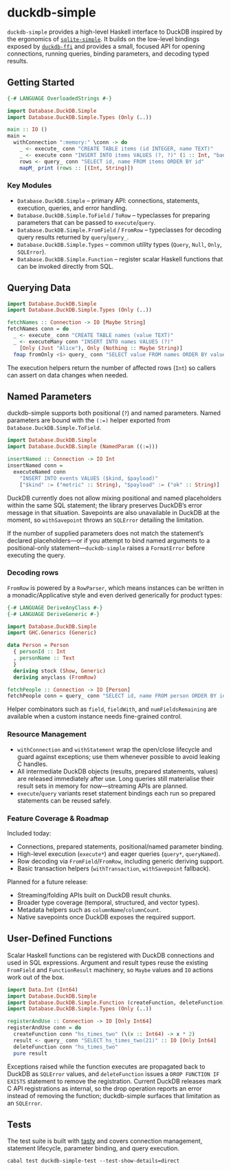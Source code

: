 # duckdb-simple

`duckdb-simple` provides a high-level Haskell interface to DuckDB inspired by
the ergonomics of [`sqlite-simple`](https://hackage.haskell.org/package/sqlite-simple).
It builds on the low-level bindings exposed by [`duckdb-ffi`](../duckdb-ffi) and
provides a small, focused API for opening connections, running queries, binding
parameters, and decoding typed results.

## Getting Started

```haskell
{-# LANGUAGE OverloadedStrings #-}

import Database.DuckDB.Simple
import Database.DuckDB.Simple.Types (Only (..))

main :: IO ()
main =
  withConnection ":memory:" \conn -> do
    _ <- execute_ conn "CREATE TABLE items (id INTEGER, name TEXT)"
    _ <- execute conn "INSERT INTO items VALUES (?, ?)" (1 :: Int, "banana" :: String)
    rows <- query_ conn "SELECT id, name FROM items ORDER BY id"
    mapM_ print (rows :: [(Int, String)])
```

### Key Modules

- `Database.DuckDB.Simple` – primary API: connections, statements, execution,
  queries, and error handling.
- `Database.DuckDB.Simple.ToField` / `ToRow` – typeclasses for preparing
  parameters that can be passed to `execute`/`query`.
- `Database.DuckDB.Simple.FromField` / `FromRow` – typeclasses for decoding
  query results returned by `query`/`query_`.
- `Database.DuckDB.Simple.Types` – common utility types (`Query`, `Null`,
  `Only`, `SQLError`).
- `Database.DuckDB.Simple.Function` – register scalar Haskell functions that
  can be invoked directly from SQL.

## Querying Data

```haskell
import Database.DuckDB.Simple
import Database.DuckDB.Simple.Types (Only (..))

fetchNames :: Connection -> IO [Maybe String]
fetchNames conn = do
  _ <- execute_ conn "CREATE TABLE names (value TEXT)"
  _ <- executeMany conn "INSERT INTO names VALUES (?)"
    [Only (Just "Alice"), Only (Nothing :: Maybe String)]
  fmap fromOnly <$> query_ conn "SELECT value FROM names ORDER BY value IS NULL, value"
```

The execution helpers return the number of affected rows (`Int`) so callers can
assert on data changes when needed.

## Named Parameters

duckdb-simple supports both positional (`?`) and named parameters. Named
parameters are bound with the `(:=)` helper exported from
`Database.DuckDB.Simple.ToField`.

```haskell
import Database.DuckDB.Simple
import Database.DuckDB.Simple (NamedParam ((:=)))

insertNamed :: Connection -> IO Int
insertNamed conn =
  executeNamed conn
    "INSERT INTO events VALUES ($kind, $payload)"
    ["$kind" := ("metric" :: String), "$payload" := ("ok" :: String)]
```

DuckDB currently does not allow mixing positional and named placeholders within
the same SQL statement; the library preserves DuckDB’s error message in that
situation. Savepoints are also unavailable in DuckDB at the moment, so
`withSavepoint` throws an `SQLError` detailing the limitation.

If the number of supplied parameters does not match the statement’s declared
placeholders—or if you attempt to bind named arguments to a positional-only
statement—`duckdb-simple` raises a `FormatError` before executing the query.

### Decoding rows

`FromRow` is powered by a `RowParser`, which means instances can be written in a
monadic/Applicative style and even derived generically for product types:

```haskell
{-# LANGUAGE DeriveAnyClass #-}
{-# LANGUAGE DeriveGeneric #-}

import Database.DuckDB.Simple
import GHC.Generics (Generic)

data Person = Person
  { personId :: Int
  , personName :: Text
  }
  deriving stock (Show, Generic)
  deriving anyclass (FromRow)

fetchPeople :: Connection -> IO [Person]
fetchPeople conn = query_ conn "SELECT id, name FROM person ORDER BY id"
```

Helper combinators such as `field`, `fieldWith`, and `numFieldsRemaining` are
available when a custom instance needs fine-grained control.

### Resource Management

- `withConnection` and `withStatement` wrap the open/close lifecycle and guard
  against exceptions; use them whenever possible to avoid leaking C handles.
- All intermediate DuckDB objects (results, prepared statements, values) are
  released immediately after use. Long queries still materialise their result
  sets in memory for now—streaming APIs are planned.
- `execute`/`query` variants reset statement bindings each run so prepared
  statements can be reused safely.

### Feature Coverage & Roadmap

Included today:

- Connections, prepared statements, positional/named parameter binding.
- High-level execution (`execute*`) and eager queries (`query*`, `queryNamed`).
- Row decoding via `FromField`/`FromRow`, including generic deriving support.
- Basic transaction helpers (`withTransaction`, `withSavepoint` fallback).

Planned for a future release:

- Streaming/folding APIs built on DuckDB result chunks.
- Broader type coverage (temporal, structured, and vector types).
- Metadata helpers such as `columnName`/`columnCount`.
- Native savepoints once DuckDB exposes the required support.

## User-Defined Functions

Scalar Haskell functions can be registered with DuckDB connections and used in
SQL expressions. Argument and result types reuse the existing `FromField` and
`FunctionResult` machinery, so `Maybe` values and `IO` actions work out of the
box.

```haskell
import Data.Int (Int64)
import Database.DuckDB.Simple
import Database.DuckDB.Simple.Function (createFunction, deleteFunction)
import Database.DuckDB.Simple.Types (Only (..))

registerAndUse :: Connection -> IO [Only Int64]
registerAndUse conn = do
  createFunction conn "hs_times_two" (\(x :: Int64) -> x * 2)
  result <- query_ conn "SELECT hs_times_two(21)" :: IO [Only Int64]
  deleteFunction conn "hs_times_two"
  pure result
```

Exceptions raised while the function executes are propagated back to DuckDB as
`SQLError` values, and `deleteFunction` issues a `DROP FUNCTION IF EXISTS`
statement to remove the registration. Current DuckDB releases mark C API
registrations as internal, so the drop operation reports an error instead of
removing the function; duckdb-simple surfaces that limitation as an
`SQLError`.

## Tests

The test suite is built with [tasty](https://hackage.haskell.org/package/tasty)
and covers connection management, statement lifecycle, parameter binding, and
query execution.

```
cabal test duckdb-simple-test --test-show-details=direct
```
